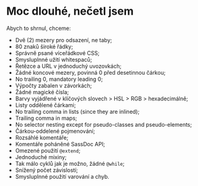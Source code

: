
# Moc dlouhé, nečetl jsem

Abych to shrnul, chceme:

* Dvě (2) mezery pro odsazení, ne taby;
* 80 znaků široké řádky;
* Správně psané víceřádkové CSS;
* Smysluplnné užití whitespaců;
* Řetězce a URL v jednoduchý uvozovkách;
* Žádné koncové mezery, povinná 0 před desetinnou čárkou;
* No trailing 0, mandatory leading 0;
* Výpočty zabalen v závorkách;
* Žádné magické čísla;
* Barvy vyjádřené v klíčových slovech > HSL > RGB > hexadecimálně;
* Listy oddělené čárkami;
* No trailing comma in lists (since they are inlined);
* Trailing comma in maps;
* No selector nesting except for pseudo-classes and pseudo-elements;
* Čárkou-oddelené pojmenování;
* Rozsáhlé komentáře;
* Komentáře poháněné SassDoc API;
* Omezené použití `@extend`;
* Jednoduché mixiny;
* Tak málo cyklů jak je možno, žádné `@while`;
* Snížený počet závislostí;
* Smysluplnné použití varování a chyb.
